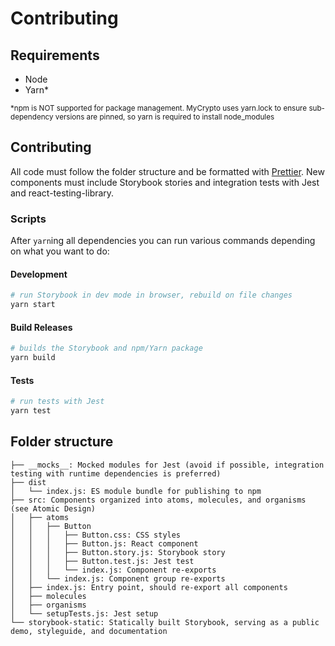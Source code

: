 # Contributing

## Requirements

- Node
- Yarn\*

<sub>\*npm is NOT supported for package management. MyCrypto uses yarn.lock to ensure sub-dependency versions are pinned, so yarn is required to install node_modules</sub>

## Contributing

All code must follow the folder structure and be formatted with [Prettier](https://prettier.io/). New components must include Storybook stories and integration tests with Jest and react-testing-library.

### Scripts

After `yarn`ing all dependencies you can run various commands depending on what you want to do:

#### Development

```bash
# run Storybook in dev mode in browser, rebuild on file changes
yarn start
```

#### Build Releases

```bash
# builds the Storybook and npm/Yarn package
yarn build
```

#### Tests

```bash
# run tests with Jest
yarn test
```

## Folder structure

```
├── __mocks__: Mocked modules for Jest (avoid if possible, integration testing with runtime dependencies is preferred)
├── dist
│   └── index.js: ES module bundle for publishing to npm
├── src: Components organized into atoms, molecules, and organisms (see Atomic Design)
│   ├── atoms
│   │   ├── Button
│   │   │   ├── Button.css: CSS styles
│   │   │   ├── Button.js: React component
│   │   │   ├── Button.story.js: Storybook story
│   │   │   ├── Button.test.js: Jest test
│   │   │   └── index.js: Component re-exports
│   │   └── index.js: Component group re-exports
│   ├── index.js: Entry point, should re-export all components
│   ├── molecules
│   ├── organisms
│   └── setupTests.js: Jest setup
└── storybook-static: Statically built Storybook, serving as a public demo, styleguide, and documentation
```

